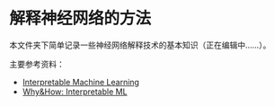 # 解释神经网络的方法

本文件夹下简单记录一些神经网络解释技术的基本知识（正在编辑中……）。

主要参考资料：

- [Interpretable Machine Learning](https://christophm.github.io/interpretable-ml-book/)
- [Why&How: Interpretable ML](https://towardsdatascience.com/why-how-interpretable-ml-7288c5aa55e4)
